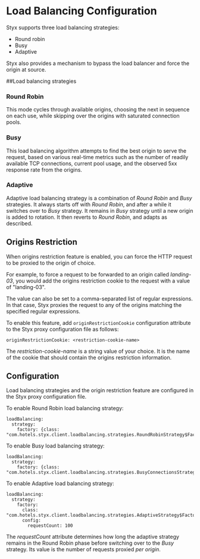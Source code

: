 # Load Balancing Configuration

Styx supports three load balancing strategies:

 - Round robin
 - Busy
 - Adaptive

Styx also provides a mechanism to bypass the load balancer and force
the origin at source.


##Load balancing strategies


### Round Robin

This mode cycles through available origins, choosing the next in sequence on each use,
while skipping over the origins with saturated connection pools.

### Busy

This load balancing algorithm attempts to find the best origin
to serve the request, based on various real-time metrics such as the number 
of readily available TCP connections, current pool usage, and 
the observed 5xx response rate from the origins.

### Adaptive

Adaptive load balancing strategy is a combination of *Round Robin* and
*Busy* strategies. It always starts off with *Round Robin*, and after a while
it switches over to *Busy* strategy. It remains in *Busy* strategy until
a new origin is added to rotation. It then reverts to *Round Robin*, and adapts
as described.

## Origins Restriction

When origins restriction feature is enabled, you can force the HTTP
request to be proxied to the origin of choice.

For example, to force a request to be forwarded to an origin called
*landing-03*, you would add the origins restriction cookie to the
request with a value of "landing-03".

The value can also be set to a comma-separated list of regular expressions.
In that case, Styx proxies the request to any of the origins matching 
the specified regular expressions.

To enable this feature, add `originRestrictionCookie` configuration
attribute to the Styx proxy configuration file as follows:

    originRestrictionCookie: <restriction-cookie-name>

The *restriction-cookie-name* is a string value of your choice. It is
the name of the cookie that should contain the origins restriction information.

## Configuration

Load balancing strategies and the origin restriction feature are configured
in the Styx proxy configuration file.


To enable Round Robin load balancing strategy:

    loadBalancing:
      strategy:
        factory: {class: "com.hotels.styx.client.loadbalancing.strategies.RoundRobinStrategy$Factory"}
        
To enable Busy load balancing strategy:

    loadBalancing:
      strategy:
        factory: {class: "com.hotels.styx.client.loadbalancing.strategies.BusyConnectionsStrategy$Factory"}

To enable Adaptive load balancing strategy:

    loadBalancing:
      strategy:
        factory:
          class: "com.hotels.styx.client.loadbalancing.strategies.AdaptiveStrategy$Factory"
          config:
            requestCount: 100


The *requestCount* attribute determines how long the adaptive strategy
remains in the Round Robin phase before switching over to the *Busy* strategy.
Its value is the number of requests proxied *per origin*.

